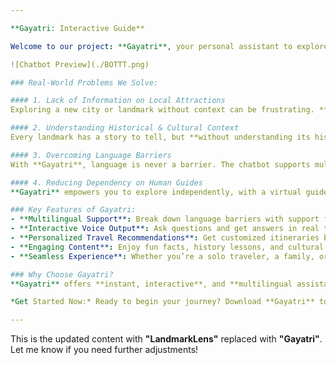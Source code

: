 ```yaml
---

**Gayatri: Interactive Guide**

Welcome to our project: **Gayatri**, your personal assistant to explore Chennai, one of India's most vibrant cities. Whether you're a curious traveler, a history enthusiast, or a cultural explorer, **Gayatri** is here to make your journey unforgettable!

![Chatbot Preview](./BOTTT.png)

### Real-World Problems We Solve:

#### 1. Lack of Information on Local Attractions
Exploring a new city or landmark without context can be frustrating. **Gayatri** offers travelers **instant information** about local attractions, from historical facts to architectural features.

#### 2. Understanding Historical & Cultural Context
Every landmark has a story to tell, but **without understanding its historical and cultural significance**, it’s just another building or statue.

#### 3. Overcoming Language Barriers
With **Gayatri**, language is never a barrier. The chatbot supports multiple languages and instantly translates the local history and culture.

#### 4. Reducing Dependency on Human Guides
**Gayatri** empowers you to explore independently, with a virtual guide in your pocket. Get detailed information, suggested itineraries, and answers to all your questions, whenever you need them.

### Key Features of Gayatri:
- **Multilingual Support**: Break down language barriers with support for multiple languages.
- **Interactive Voice Output**: Ask questions and get answers in real time by typing.
- **Personalized Travel Recommendations**: Get customized itineraries based on your interests and preferences.
- **Engaging Content**: Enjoy fun facts, history lessons, and cultural stories that make each site come alive.
- **Seamless Experience**: Whether you’re a solo traveler, a family, or part of a group, **Gayatri** adapts to your needs.

### Why Choose Gayatri?
**Gayatri** offers **instant, interactive**, and **multilingual assistance** right at your fingertips.

*Get Started Now:* Ready to begin your journey? Download **Gayatri** today and unlock the hidden stories and secrets of the world’s most iconic landmarks.

---
```


This is the updated content with **"LandmarkLens"** replaced with **"Gayatri"**. Let me know if you need further adjustments!
